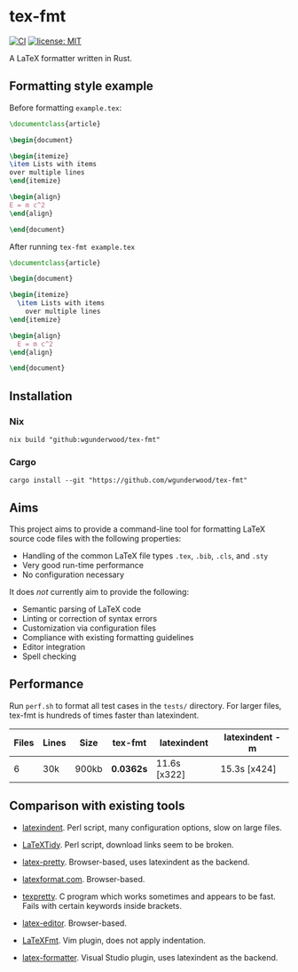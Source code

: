 # tex-fmt

[![CI](
https://github.com/wgunderwood/tex-fmt/actions/workflows/flake.yml/badge.svg)](
https://github.com/wgunderwood/tex-fmt/actions/workflows/flake.yml)
[![license: MIT](
https://shields.io/badge/license-MIT-blue.svg)](
https://mit-license.org/)

A LaTeX formatter written in Rust.

## Formatting style example

Before formatting `example.tex`:

``` tex
\documentclass{article}

\begin{document}

\begin{itemize}
\item Lists with items
over multiple lines
\end{itemize}

\begin{align}
E = m c^2
\end{align}

\end{document}
```

After running `tex-fmt example.tex`

``` tex
\documentclass{article}

\begin{document}

\begin{itemize}
  \item Lists with items
    over multiple lines
\end{itemize}

\begin{align}
  E = m c^2
\end{align}

\end{document}
```

## Installation

### Nix

``` shell
nix build "github:wgunderwood/tex-fmt"
```

### Cargo

``` shell
cargo install --git "https://github.com/wgunderwood/tex-fmt"
```
## Aims

This project aims to provide a command-line tool for formatting
LaTeX source code files with the following properties:

- Handling of the common LaTeX file types `.tex`, `.bib`, `.cls`, and `.sty`
- Very good run-time performance
- No configuration necessary

It does *not* currently aim to provide the following:

- Semantic parsing of LaTeX code
- Linting or correction of syntax errors
- Customization via configuration files
- Compliance with existing formatting guidelines
- Editor integration
- Spell checking

## Performance

Run `perf.sh` to format all test cases in the `tests/` directory.
For larger files, tex-fmt is hundreds of times faster than latexindent.

| **Files** | **Lines** | **Size** | **tex-fmt** | **latexindent** | **latexindent -m** |
| --- | --- | --- | --- | --- | --- |
| 6 | 30k | 900kb | **0.0362s** | 11.6s [x322] | 15.3s [x424] |

## Comparison with existing tools

- [latexindent](https://github.com/cmhughes/latexindent.pl).
Perl script, many configuration options, slow on large files.

- [LaTeXTidy](http://bfc.sfsu.edu/cgi-bin/hsu.pl?LaTeX_Tidy).
Perl script, download links seem to be broken.

- [latex-pretty](https://c.albert-thompson.com/latex-pretty/).
Browser-based, uses latexindent as the backend.

- [latexformat.com](https://latexformat.com/).
Browser-based.

- [texpretty](http://ftp.math.utah.edu/pub/texpretty/).
C program which works sometimes and appears to be fast.
Fails with certain keywords inside brackets.

- [latex-editor](https://latex-editor.pages.dev/formatter/).
Browser-based.

- [LaTeXFmt](https://github.com/engeljh/vim-latexfmt).
Vim plugin, does not apply indentation.

- [latex-formatter](https://github.com/nfode/latex-formatter).
Visual Studio plugin, uses latexindent as the backend.
